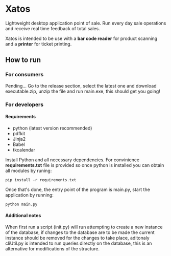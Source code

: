 # Xatos
Lightweight desktop application point of sale. Run every day sale operations and receive real time feedback of total sales.

Xatos is intended to be use with a **bar code reader** for product scanning and a **printer** for ticket printing.

## How to run
### For consumers
Pending...
Go to the release section, select the latest one and download executable.zip, unzip the file and run main.exe, this should get you going!

### For developers
#### Requirements
- python (latest version recommended)
- pdfkit
- Jinja2
- Babel
- tkcalendar

Install Python and all necessary dependencies. For convinience **requirements.txt** file is provided so once python is installed you can obtain all modules by runing:
```
pip install -r requirements.txt
```
Once that's done, the entry point of the program is main.py, start the application by running:
```
python main.py
```
#### Additional notes
When first run a script (init.py) will run attempting to create a new instance of the database, if changes to the database are to be made the current instance should be removed for the changes to take place, aditonaly cliUtil.py is intended to run queries directly on the database, this is an alternative for modifications of the structure.
